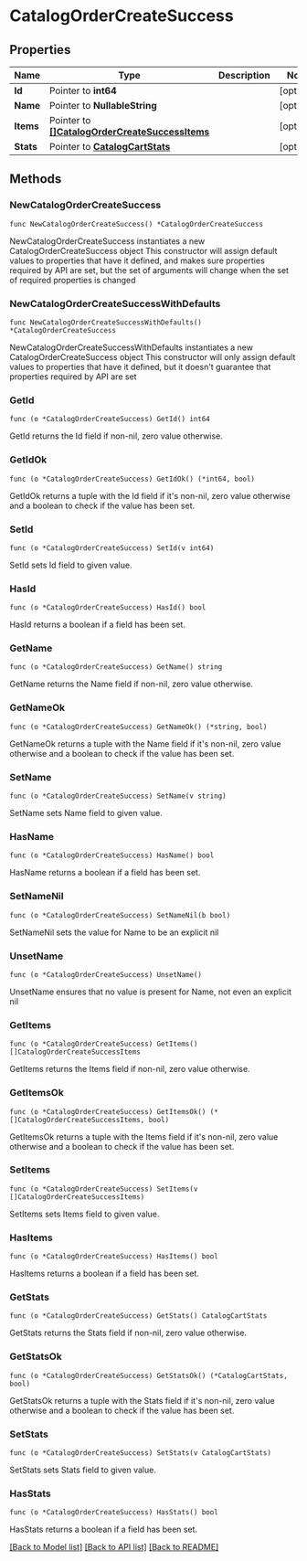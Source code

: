 # CatalogOrderCreateSuccess

## Properties

Name | Type | Description | Notes
------------ | ------------- | ------------- | -------------
**Id** | Pointer to **int64** |  | [optional] 
**Name** | Pointer to **NullableString** |  | [optional] 
**Items** | Pointer to [**[]CatalogOrderCreateSuccessItems**](CatalogOrderCreateSuccessItems.md) |  | [optional] 
**Stats** | Pointer to [**CatalogCartStats**](catalogCart_stats.md) |  | [optional] 

## Methods

### NewCatalogOrderCreateSuccess

`func NewCatalogOrderCreateSuccess() *CatalogOrderCreateSuccess`

NewCatalogOrderCreateSuccess instantiates a new CatalogOrderCreateSuccess object
This constructor will assign default values to properties that have it defined,
and makes sure properties required by API are set, but the set of arguments
will change when the set of required properties is changed

### NewCatalogOrderCreateSuccessWithDefaults

`func NewCatalogOrderCreateSuccessWithDefaults() *CatalogOrderCreateSuccess`

NewCatalogOrderCreateSuccessWithDefaults instantiates a new CatalogOrderCreateSuccess object
This constructor will only assign default values to properties that have it defined,
but it doesn't guarantee that properties required by API are set

### GetId

`func (o *CatalogOrderCreateSuccess) GetId() int64`

GetId returns the Id field if non-nil, zero value otherwise.

### GetIdOk

`func (o *CatalogOrderCreateSuccess) GetIdOk() (*int64, bool)`

GetIdOk returns a tuple with the Id field if it's non-nil, zero value otherwise
and a boolean to check if the value has been set.

### SetId

`func (o *CatalogOrderCreateSuccess) SetId(v int64)`

SetId sets Id field to given value.

### HasId

`func (o *CatalogOrderCreateSuccess) HasId() bool`

HasId returns a boolean if a field has been set.

### GetName

`func (o *CatalogOrderCreateSuccess) GetName() string`

GetName returns the Name field if non-nil, zero value otherwise.

### GetNameOk

`func (o *CatalogOrderCreateSuccess) GetNameOk() (*string, bool)`

GetNameOk returns a tuple with the Name field if it's non-nil, zero value otherwise
and a boolean to check if the value has been set.

### SetName

`func (o *CatalogOrderCreateSuccess) SetName(v string)`

SetName sets Name field to given value.

### HasName

`func (o *CatalogOrderCreateSuccess) HasName() bool`

HasName returns a boolean if a field has been set.

### SetNameNil

`func (o *CatalogOrderCreateSuccess) SetNameNil(b bool)`

 SetNameNil sets the value for Name to be an explicit nil

### UnsetName
`func (o *CatalogOrderCreateSuccess) UnsetName()`

UnsetName ensures that no value is present for Name, not even an explicit nil
### GetItems

`func (o *CatalogOrderCreateSuccess) GetItems() []CatalogOrderCreateSuccessItems`

GetItems returns the Items field if non-nil, zero value otherwise.

### GetItemsOk

`func (o *CatalogOrderCreateSuccess) GetItemsOk() (*[]CatalogOrderCreateSuccessItems, bool)`

GetItemsOk returns a tuple with the Items field if it's non-nil, zero value otherwise
and a boolean to check if the value has been set.

### SetItems

`func (o *CatalogOrderCreateSuccess) SetItems(v []CatalogOrderCreateSuccessItems)`

SetItems sets Items field to given value.

### HasItems

`func (o *CatalogOrderCreateSuccess) HasItems() bool`

HasItems returns a boolean if a field has been set.

### GetStats

`func (o *CatalogOrderCreateSuccess) GetStats() CatalogCartStats`

GetStats returns the Stats field if non-nil, zero value otherwise.

### GetStatsOk

`func (o *CatalogOrderCreateSuccess) GetStatsOk() (*CatalogCartStats, bool)`

GetStatsOk returns a tuple with the Stats field if it's non-nil, zero value otherwise
and a boolean to check if the value has been set.

### SetStats

`func (o *CatalogOrderCreateSuccess) SetStats(v CatalogCartStats)`

SetStats sets Stats field to given value.

### HasStats

`func (o *CatalogOrderCreateSuccess) HasStats() bool`

HasStats returns a boolean if a field has been set.


[[Back to Model list]](../README.md#documentation-for-models) [[Back to API list]](../README.md#documentation-for-api-endpoints) [[Back to README]](../README.md)


